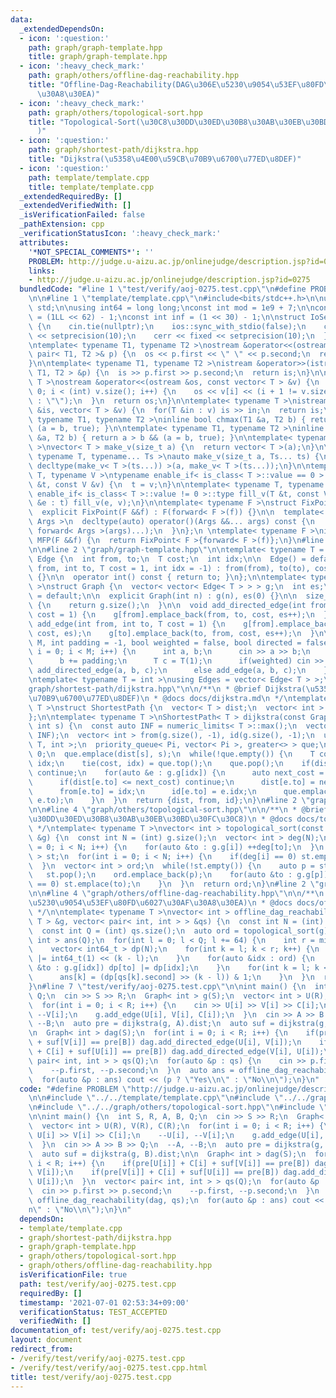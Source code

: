 ```yaml
---
data:
  _extendedDependsOn:
  - icon: ':question:'
    path: graph/graph-template.hpp
    title: graph/graph-template.hpp
  - icon: ':heavy_check_mark:'
    path: graph/others/offline-dag-reachability.hpp
    title: "Offline-Dag-Reachability(DAG\u306E\u5230\u9054\u53EF\u80FD\u6027\u30AF\
      \u30A8\u30EA)"
  - icon: ':heavy_check_mark:'
    path: graph/others/topological-sort.hpp
    title: "Topological-Sort(\u30C8\u30DD\u30ED\u30B8\u30AB\u30EB\u30BD\u30FC\u30C8\
      )"
  - icon: ':question:'
    path: graph/shortest-path/dijkstra.hpp
    title: "Dijkstra(\u5358\u4E00\u59CB\u70B9\u6700\u77ED\u8DEF)"
  - icon: ':question:'
    path: template/template.cpp
    title: template/template.cpp
  _extendedRequiredBy: []
  _extendedVerifiedWith: []
  _isVerificationFailed: false
  _pathExtension: cpp
  _verificationStatusIcon: ':heavy_check_mark:'
  attributes:
    '*NOT_SPECIAL_COMMENTS*': ''
    PROBLEM: http://judge.u-aizu.ac.jp/onlinejudge/description.jsp?id=0275
    links:
    - http://judge.u-aizu.ac.jp/onlinejudge/description.jsp?id=0275
  bundledCode: "#line 1 \"test/verify/aoj-0275.test.cpp\"\n#define PROBLEM \"http://judge.u-aizu.ac.jp/onlinejudge/description.jsp?id=0275\"\
    \n\n#line 1 \"template/template.cpp\"\n#include<bits/stdc++.h>\n\nusing namespace\
    \ std;\n\nusing int64 = long long;\nconst int mod = 1e9 + 7;\n\nconst int64 infll\
    \ = (1LL << 62) - 1;\nconst int inf = (1 << 30) - 1;\n\nstruct IoSetup {\n  IoSetup()\
    \ {\n    cin.tie(nullptr);\n    ios::sync_with_stdio(false);\n    cout << fixed\
    \ << setprecision(10);\n    cerr << fixed << setprecision(10);\n  }\n} iosetup;\n\
    \ntemplate< typename T1, typename T2 >\nostream &operator<<(ostream &os, const\
    \ pair< T1, T2 >& p) {\n  os << p.first << \" \" << p.second;\n  return os;\n\
    }\n\ntemplate< typename T1, typename T2 >\nistream &operator>>(istream &is, pair<\
    \ T1, T2 > &p) {\n  is >> p.first >> p.second;\n  return is;\n}\n\ntemplate< typename\
    \ T >\nostream &operator<<(ostream &os, const vector< T > &v) {\n  for(int i =\
    \ 0; i < (int) v.size(); i++) {\n    os << v[i] << (i + 1 != v.size() ? \" \"\
    \ : \"\");\n  }\n  return os;\n}\n\ntemplate< typename T >\nistream &operator>>(istream\
    \ &is, vector< T > &v) {\n  for(T &in : v) is >> in;\n  return is;\n}\n\ntemplate<\
    \ typename T1, typename T2 >\ninline bool chmax(T1 &a, T2 b) { return a < b &&\
    \ (a = b, true); }\n\ntemplate< typename T1, typename T2 >\ninline bool chmin(T1\
    \ &a, T2 b) { return a > b && (a = b, true); }\n\ntemplate< typename T = int64\
    \ >\nvector< T > make_v(size_t a) {\n  return vector< T >(a);\n}\n\ntemplate<\
    \ typename T, typename... Ts >\nauto make_v(size_t a, Ts... ts) {\n  return vector<\
    \ decltype(make_v< T >(ts...)) >(a, make_v< T >(ts...));\n}\n\ntemplate< typename\
    \ T, typename V >\ntypename enable_if< is_class< T >::value == 0 >::type fill_v(T\
    \ &t, const V &v) {\n  t = v;\n}\n\ntemplate< typename T, typename V >\ntypename\
    \ enable_if< is_class< T >::value != 0 >::type fill_v(T &t, const V &v) {\n  for(auto\
    \ &e : t) fill_v(e, v);\n}\n\ntemplate< typename F >\nstruct FixPoint : F {\n\
    \  explicit FixPoint(F &&f) : F(forward< F >(f)) {}\n\n  template< typename...\
    \ Args >\n  decltype(auto) operator()(Args &&... args) const {\n    return F::operator()(*this,\
    \ forward< Args >(args)...);\n  }\n};\n \ntemplate< typename F >\ninline decltype(auto)\
    \ MFP(F &&f) {\n  return FixPoint< F >{forward< F >(f)};\n}\n#line 2 \"graph/shortest-path/dijkstra.hpp\"\
    \n\n#line 2 \"graph/graph-template.hpp\"\n\ntemplate< typename T = int >\nstruct\
    \ Edge {\n  int from, to;\n  T cost;\n  int idx;\n\n  Edge() = default;\n\n  Edge(int\
    \ from, int to, T cost = 1, int idx = -1) : from(from), to(to), cost(cost), idx(idx)\
    \ {}\n\n  operator int() const { return to; }\n};\n\ntemplate< typename T = int\
    \ >\nstruct Graph {\n  vector< vector< Edge< T > > > g;\n  int es;\n\n  Graph()\
    \ = default;\n\n  explicit Graph(int n) : g(n), es(0) {}\n\n  size_t size() const\
    \ {\n    return g.size();\n  }\n\n  void add_directed_edge(int from, int to, T\
    \ cost = 1) {\n    g[from].emplace_back(from, to, cost, es++);\n  }\n\n  void\
    \ add_edge(int from, int to, T cost = 1) {\n    g[from].emplace_back(from, to,\
    \ cost, es);\n    g[to].emplace_back(to, from, cost, es++);\n  }\n\n  void read(int\
    \ M, int padding = -1, bool weighted = false, bool directed = false) {\n    for(int\
    \ i = 0; i < M; i++) {\n      int a, b;\n      cin >> a >> b;\n      a += padding;\n\
    \      b += padding;\n      T c = T(1);\n      if(weighted) cin >> c;\n      if(directed)\
    \ add_directed_edge(a, b, c);\n      else add_edge(a, b, c);\n    }\n  }\n};\n\
    \ntemplate< typename T = int >\nusing Edges = vector< Edge< T > >;\n#line 4 \"\
    graph/shortest-path/dijkstra.hpp\"\n\n/**\n * @brief Dijkstra(\u5358\u4E00\u59CB\
    \u70B9\u6700\u77ED\u8DEF)\n * @docs docs/dijkstra.md\n */\ntemplate< typename\
    \ T >\nstruct ShortestPath {\n  vector< T > dist;\n  vector< int > from, id;\n\
    };\n\ntemplate< typename T >\nShortestPath< T > dijkstra(const Graph< T > &g,\
    \ int s) {\n  const auto INF = numeric_limits< T >::max();\n  vector< T > dist(g.size(),\
    \ INF);\n  vector< int > from(g.size(), -1), id(g.size(), -1);\n  using Pi = pair<\
    \ T, int >;\n  priority_queue< Pi, vector< Pi >, greater<> > que;\n  dist[s] =\
    \ 0;\n  que.emplace(dist[s], s);\n  while(!que.empty()) {\n    T cost;\n    int\
    \ idx;\n    tie(cost, idx) = que.top();\n    que.pop();\n    if(dist[idx] < cost)\
    \ continue;\n    for(auto &e : g.g[idx]) {\n      auto next_cost = cost + e.cost;\n\
    \      if(dist[e.to] <= next_cost) continue;\n      dist[e.to] = next_cost;\n\
    \      from[e.to] = idx;\n      id[e.to] = e.idx;\n      que.emplace(dist[e.to],\
    \ e.to);\n    }\n  }\n  return {dist, from, id};\n}\n#line 2 \"graph/others/topological-sort.hpp\"\
    \n\n#line 4 \"graph/others/topological-sort.hpp\"\n\n/**\n * @brief Topological-Sort(\u30C8\
    \u30DD\u30ED\u30B8\u30AB\u30EB\u30BD\u30FC\u30C8)\n * @docs docs/topological-sort.md\n\
    \ */\ntemplate< typename T >\nvector< int > topological_sort(const Graph< T >\
    \ &g) {\n  const int N = (int) g.size();\n  vector< int > deg(N);\n  for(int i\
    \ = 0; i < N; i++) {\n    for(auto &to : g.g[i]) ++deg[to];\n  }\n  stack< int\
    \ > st;\n  for(int i = 0; i < N; i++) {\n    if(deg[i] == 0) st.emplace(i);\n\
    \  }\n  vector< int > ord;\n  while(!st.empty()) {\n    auto p = st.top();\n \
    \   st.pop();\n    ord.emplace_back(p);\n    for(auto &to : g.g[p]) {\n      if(--deg[to]\
    \ == 0) st.emplace(to);\n    }\n  }\n  return ord;\n}\n#line 2 \"graph/others/offline-dag-reachability.hpp\"\
    \n\n#line 4 \"graph/others/offline-dag-reachability.hpp\"\n\n/**\n * @brief Offline-Dag-Reachability(DAG\u306E\
    \u5230\u9054\u53EF\u80FD\u6027\u30AF\u30A8\u30EA)\n * @docs docs/offline-dag-reachability.md\n\
    \ */\n\ntemplate< typename T >\nvector< int > offline_dag_reachability(const Graph<\
    \ T > &g, vector< pair< int, int > > &qs) {\n  const int N = (int) g.size();\n\
    \  const int Q = (int) qs.size();\n  auto ord = topological_sort(g);\n  vector<\
    \ int > ans(Q);\n  for(int l = 0; l < Q; l += 64) {\n    int r = min(Q, l + 64);\n\
    \    vector< int64_t > dp(N);\n    for(int k = l; k < r; k++) {\n      dp[qs[k].first]\
    \ |= int64_t(1) << (k - l);\n    }\n    for(auto &idx : ord) {\n      for(auto\
    \ &to : g.g[idx]) dp[to] |= dp[idx];\n    }\n    for(int k = l; k < r; k++) {\n\
    \      ans[k] = (dp[qs[k].second] >> (k - l)) & 1;\n    }\n  }\n  return ans;\n\
    }\n#line 7 \"test/verify/aoj-0275.test.cpp\"\n\nint main() {\n  int S, R, A, B,\
    \ Q;\n  cin >> S >> R;\n  Graph< int > g(S);\n  vector< int > U(R), V(R), C(R);\n\
    \  for(int i = 0; i < R; i++) {\n    cin >> U[i] >> V[i] >> C[i];\n    --U[i],\
    \ --V[i];\n    g.add_edge(U[i], V[i], C[i]);\n  }\n  cin >> A >> B >> Q;\n  --A,\
    \ --B;\n  auto pre = dijkstra(g, A).dist;\n  auto suf = dijkstra(g, B).dist;\n\
    \n  Graph< int > dag(S);\n  for(int i = 0; i < R; i++) {\n    if(pre[U[i]] + C[i]\
    \ + suf[V[i]] == pre[B]) dag.add_directed_edge(U[i], V[i]);\n    if(pre[V[i]]\
    \ + C[i] + suf[U[i]] == pre[B]) dag.add_directed_edge(V[i], U[i]);\n  }\n  vector<\
    \ pair< int, int > > qs(Q);\n  for(auto &p : qs) {\n    cin >> p.first >> p.second;\n\
    \    --p.first, --p.second;\n  }\n  auto ans = offline_dag_reachability(dag, qs);\n\
    \  for(auto &p : ans) cout << (p ? \"Yes\\n\" : \"No\\n\");\n}\n"
  code: "#define PROBLEM \"http://judge.u-aizu.ac.jp/onlinejudge/description.jsp?id=0275\"\
    \n\n#include \"../../template/template.cpp\"\n#include \"../../graph/shortest-path/dijkstra.hpp\"\
    \n#include \"../../graph/others/topological-sort.hpp\"\n#include \"../../graph/others/offline-dag-reachability.hpp\"\
    \n\nint main() {\n  int S, R, A, B, Q;\n  cin >> S >> R;\n  Graph< int > g(S);\n\
    \  vector< int > U(R), V(R), C(R);\n  for(int i = 0; i < R; i++) {\n    cin >>\
    \ U[i] >> V[i] >> C[i];\n    --U[i], --V[i];\n    g.add_edge(U[i], V[i], C[i]);\n\
    \  }\n  cin >> A >> B >> Q;\n  --A, --B;\n  auto pre = dijkstra(g, A).dist;\n\
    \  auto suf = dijkstra(g, B).dist;\n\n  Graph< int > dag(S);\n  for(int i = 0;\
    \ i < R; i++) {\n    if(pre[U[i]] + C[i] + suf[V[i]] == pre[B]) dag.add_directed_edge(U[i],\
    \ V[i]);\n    if(pre[V[i]] + C[i] + suf[U[i]] == pre[B]) dag.add_directed_edge(V[i],\
    \ U[i]);\n  }\n  vector< pair< int, int > > qs(Q);\n  for(auto &p : qs) {\n  \
    \  cin >> p.first >> p.second;\n    --p.first, --p.second;\n  }\n  auto ans =\
    \ offline_dag_reachability(dag, qs);\n  for(auto &p : ans) cout << (p ? \"Yes\\\
    n\" : \"No\\n\");\n}\n"
  dependsOn:
  - template/template.cpp
  - graph/shortest-path/dijkstra.hpp
  - graph/graph-template.hpp
  - graph/others/topological-sort.hpp
  - graph/others/offline-dag-reachability.hpp
  isVerificationFile: true
  path: test/verify/aoj-0275.test.cpp
  requiredBy: []
  timestamp: '2021-07-01 02:53:34+09:00'
  verificationStatus: TEST_ACCEPTED
  verifiedWith: []
documentation_of: test/verify/aoj-0275.test.cpp
layout: document
redirect_from:
- /verify/test/verify/aoj-0275.test.cpp
- /verify/test/verify/aoj-0275.test.cpp.html
title: test/verify/aoj-0275.test.cpp
---
```

